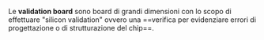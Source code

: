 Le **validation board** sono board di grandi dimensioni con lo scopo di effettuare "silicon validation" ovvero una ==verifica per evidenziare errori di progettazione o di strutturazione del chip==.